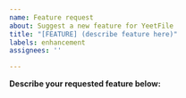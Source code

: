 ```yaml
---
name: Feature request
about: Suggest a new feature for YeetFile
title: "[FEATURE] (describe feature here)"
labels: enhancement
assignees: ''

---
```


**Describe your requested feature below:**
